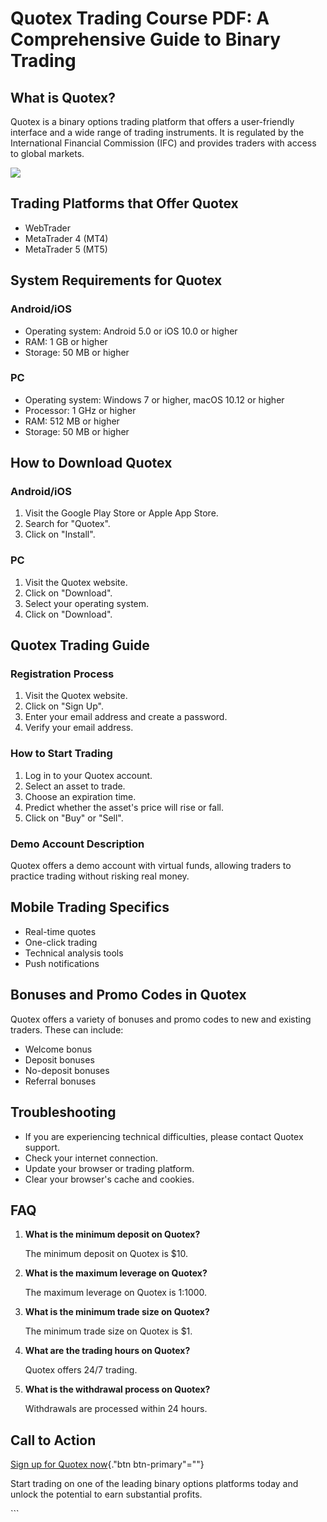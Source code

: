 # Quotex Trading Course PDF: A Comprehensive Guide to Binary Trading

## What is Quotex?

Quotex is a binary options trading platform that offers a user-friendly
interface and a wide range of trading instruments. It is regulated by
the International Financial Commission (IFC) and provides traders with
access to global markets.

[![](https://static.quotex.io/files/4_en/300_250.jpg)](https://traff.sbs/brokerqxlid)

## Trading Platforms that Offer Quotex

-   WebTrader
-   MetaTrader 4 (MT4)
-   MetaTrader 5 (MT5)

## System Requirements for Quotex

### Android/iOS

-   Operating system: Android 5.0 or iOS 10.0 or higher
-   RAM: 1 GB or higher
-   Storage: 50 MB or higher

### PC

-   Operating system: Windows 7 or higher, macOS 10.12 or higher
-   Processor: 1 GHz or higher
-   RAM: 512 MB or higher
-   Storage: 50 MB or higher

## How to Download Quotex

### Android/iOS

1.  Visit the Google Play Store or Apple App Store.
2.  Search for "Quotex".
3.  Click on "Install".

### PC

1.  Visit the Quotex website.
2.  Click on "Download".
3.  Select your operating system.
4.  Click on "Download".

## Quotex Trading Guide

### Registration Process

1.  Visit the Quotex website.
2.  Click on "Sign Up".
3.  Enter your email address and create a password.
4.  Verify your email address.

### How to Start Trading

1.  Log in to your Quotex account.
2.  Select an asset to trade.
3.  Choose an expiration time.
4.  Predict whether the asset\'s price will rise or fall.
5.  Click on "Buy" or "Sell".

### Demo Account Description

Quotex offers a demo account with virtual funds, allowing traders to
practice trading without risking real money.

## Mobile Trading Specifics

-   Real-time quotes
-   One-click trading
-   Technical analysis tools
-   Push notifications

## Bonuses and Promo Codes in Quotex

Quotex offers a variety of bonuses and promo codes to new and existing
traders. These can include:

-   Welcome bonus
-   Deposit bonuses
-   No-deposit bonuses
-   Referral bonuses

## Troubleshooting

-   If you are experiencing technical difficulties, please contact
    Quotex support.
-   Check your internet connection.
-   Update your browser or trading platform.
-   Clear your browser\'s cache and cookies.

## FAQ

1.  **What is the minimum deposit on Quotex?**

    The minimum deposit on Quotex is \$10.

2.  **What is the maximum leverage on Quotex?**

    The maximum leverage on Quotex is 1:1000.

3.  **What is the minimum trade size on Quotex?**

    The minimum trade size on Quotex is \$1.

4.  **What are the trading hours on Quotex?**

    Quotex offers 24/7 trading.

5.  **What is the withdrawal process on Quotex?**

    Withdrawals are processed within 24 hours.

## Call to Action

[Sign up for Quotex
now](\%22https://traff.sbs/brokerqxsignup\%22){."btn
btn-primary"=""}

Start trading on one of the leading binary options platforms today and
unlock the potential to earn substantial profits.

\`\`\`

